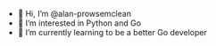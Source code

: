- 👋 Hi, I’m @alan-prowsemclean
- 👀 I’m interested in Python and Go
- 🌱 I’m currently learning to be a better Go developer
